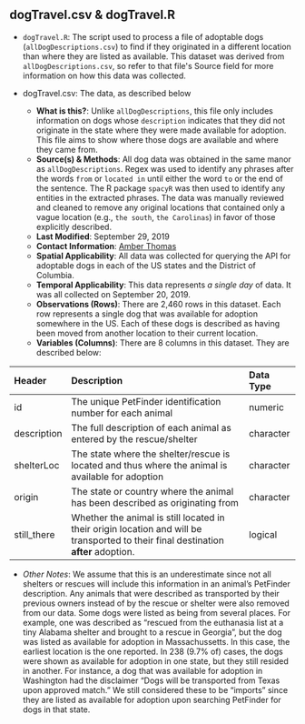 
## dogTravel.csv & dogTravel.R

* `dogTravel.R`: The script used to process a file of adoptable dogs (`allDogDescriptions.csv`) to find if they originated in a different location than where they are listed as available. This dataset was derived from `allDogDescriptions.csv`, so refer to that file's Source field for more information on how this data was collected. 

* dogTravel.csv: The data, as described below

  - **What is this?**: Unlike `allDogDescriptions`, this file only includes information on dogs whose `description` indicates that they did not originate in the state where they were made available for adoption. This file aims to show where those dogs are available and where they came from.
  - **Source(s) & Methods**: All dog data was obtained in the same manor as `allDogDescriptions`. Regex was used to identify any phrases after the words `from` or `located in` until either the word `to` or the end of the sentence. The R package `spacyR` was then used to identify any entities in the extracted phrases. The data was manually reviewed and cleaned to remove any original locations that contained only a vague location (e.g., `the south`, `the Carolinas`) in favor of those explicitly described.
  - **Last Modified**: September 29, 2019
  - **Contact Information**: [Amber Thomas](mailto:amber@pudding.cool)
  - **Spatial Applicability**: All data was collected for querying the API for adoptable dogs in each of the US states and the District of Columbia.
  - **Temporal Applicability**: This data represents *a single day* of data.  It was all collected on September 20, 2019.
  - **Observations (Rows)**: There are 2,460 rows in this dataset.
    Each row represents a single dog that was available for adoption somewhere in the US. Each of these dogs is described as having been moved from another location to their current location.
  - **Variables (Columns)**: There are 8 columns in this dataset. They
    are described below:

| Header         | Description                           | Data Type |
| :------------- | :------------------------------------ | :-------- |
| id             | The unique PetFinder identification number for each animal | numeric   |
| description    | The full description of each animal as entered by the rescue/shelter | character |
| shelterLoc     | The state where the shelter/rescue is located and thus where the animal is available for adoption | character |
| origin         | The state or country where the animal has been described as originating from | character |
| still\_there   | Whether the animal is still located in their origin location and will be transported to their final destination **after** adoption. | logical   |

  - *Other Notes*: We assume that this is an underestimate since not all shelters or rescues will include this information in an animal’s PetFinder description. Any animals that were described as transported by their previous owners instead of by the rescue or shelter were also removed from our data. Some dogs were listed as being from several places. For example, one was described as “rescued from the euthanasia list at a tiny Alabama shelter and brought to a rescue in Georgia”, but the dog was listed as available for adoption in Massachussetts. In this case, the earliest location is the one reported. In 238 (9.7% of) cases, the dogs were shown as available for adoption in one state, but they still resided in another. For instance, a dog that was available for adoption in Washington had the disclaimer “Dogs will be transported from Texas upon approved match.” We still considered these to be “imports” since they are listed as available for adoption upon searching PetFinder for dogs in that state.
